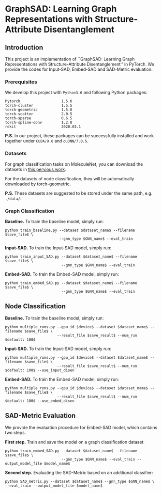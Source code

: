# GraphSAD: Learning Graph Representations with Structure-Attribute Disentanglement

## Introduction

This project is an implementation of ``GraphSAD: Learning Graph Representations with Structure-Attribute Disentanglement'' in PyTorch. 
We provide the codes for Input-SAD, Embed-SAD and SAD-Metric evaluation. 

### Prerequisites

We develop this project with `Python3.6` and  following Python packages:

```
Pytorch                   1.5.0
torch-cluster             1.5.5                    
torch-geometric           1.5.0                   
torch-scatter             2.0.5                    
torch-sparse              0.6.5                    
torch-spline-conv         1.2.0 
rdkit                     2020.03.1
```
**P.S.** In our project, these packages can be successfully installed and work together under `CUDA/9.0` and `cuDNN/7.0.5`.


### Datasets

For graph classification tasks on MoleculeNet, you can download the datasets in [this pervious work](http://snap.stanford.edu/gnn-pretrain).

For the datasets of node classification, they will be automatically downloaded by torch-geometric.

**P.S.** These datasets are suggested to be stored under the same path, e.g. `./data/`.

### Graph Classification

**Baseline.** To train the baseline model, simply run:
```
python train_baseline.py --dataset $dataset_name$ --filename $save_file$ \
                         --gnn_type $GNN_name$ --eval_train
```

**Input-SAD.** To train the Input-SAD model, simply run:
```
python train_input_SAD.py --dataset $dataset_name$ --filename $save_file$ \
                          --gnn_type $GNN_name$ --eval_train 
```

**Embed-SAD.** To train the Embed-SAD model, simply run:
```
python train_embed_SAD.py --dataset $dataset_name$ --filename $save_file$ \
                          --gnn_type $GNN_name$ --eval_train 
```

## Node Classification

**Baseline.** To train the baseline model, simply run:
```
python multiple_runs.py --gpu_id $device$ --dataset $dataset_name$ --filename $save_file$ \
                        --result_file $save_result$ --num_run $default: 100$
```

**Input-SAD.** To train the Input-SAD model, simply run:
```
python multiple_runs.py --gpu_id $device$ --dataset $dataset_name$ --filename $save_file$ \
                        --result_file $save_result$ --num_run $default: 100$ --use_input_disen 
```

**Embed-SAD.** To train the Embed-SAD model, simply run:
```
python multiple_runs.py --gpu_id $device$ --dataset $dataset_name$ --filename $save_file$ \
                        --result_file $save_result$ --num_run $default: 100$ --use_embed_disen 
```

## SAD-Metric Evaluation

We provide the evaluation procedure for Embed-SAD model, which contains two steps.

**First step.** Train and save the model on a graph classification dataset:
```
python train_embed_SAD.py --dataset $dataset_name$ --filename $save_file$ \
                          --gnn_type $GNN_name$ --eval_train --output_model_file $model_name$
```

**Second step.** Evaluating the SAD-Metric based on an additional classifier:

```
python SAD_metric.py --dataset $dataset_name$ --gnn_type $GNN_name$ \
--eval_train --output_model_file $model_name$
```